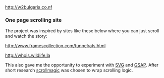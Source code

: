 http://w2bulgaria.co.nf

### One page scrolling site

The project was inspired by sites like these below where you can just scroll and watch the story:

http://www.framescollection.com/tunnelrats.html

http://whois.wildlife.la

This also gave me the opportunity to experiment with [SVG](https://developer.mozilla.org/kab/docs/Web/SVG) and [GSAP](https://greensock.com). After short research [scrollmagic](http://scrollmagic.io/docs/index.html) was chosen to wrap scrolling logic.




